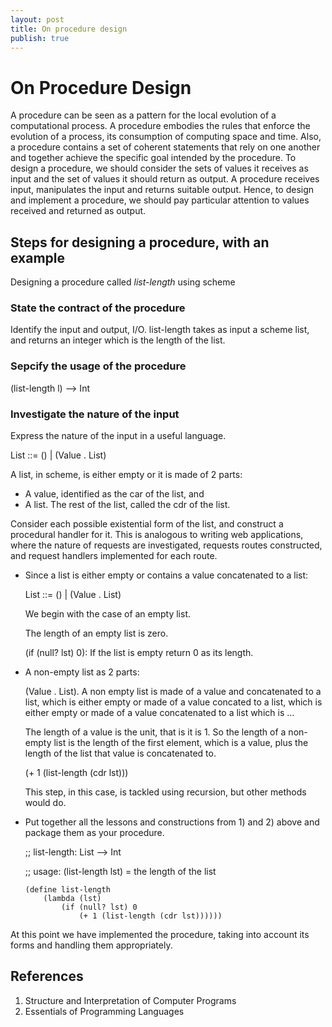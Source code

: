 ```yaml
---
layout: post
title: On procedure design
publish: true
---
```


# On Procedure Design<a id="orgheadline6"></a>

A procedure can be seen as a pattern for the local evolution of a computational
process. A procedure embodies the rules that enforce the evolution of a process,
its consumption of computing space and time. Also, a procedure contains a set of
coherent statements that rely on one another and together achieve the specific
goal intended by the procedure. To design a procedure, we should consider the
sets of values it receives as input and the set of values it should return as
output. A procedure receives input, manipulates the input and returns suitable
output. Hence, to design and implement a procedure, we should pay particular
attention to values received and returned as output.

## Steps for designing a procedure, with an example<a id="orgheadline4"></a>

Designing a procedure called *list-length* using scheme

### State the contract of the procedure<a id="orgheadline1"></a>

Identify the input and output, I/O.
list-length takes as input a scheme list, and returns an integer which is
the length of the list.

### Sepcify the usage of the procedure<a id="orgheadline2"></a>

(list-length l) &#x2013;> Int

### Investigate the nature of the input<a id="orgheadline3"></a>

Express the nature of the input in a useful language.

List ::= () | (Value . List)

A list, in scheme, is either empty or it is made of 2 parts:

-   A value, identified as the car of the list, and
-   A list. The rest of the list, called the cdr of the list.

Consider each possible existential form of the list, and construct a procedural
handler for it. This is analogous to writing web applications, where the
nature of requests are investigated, requests routes constructed, and
request handlers implemented for each route.

-   Since a list is either empty or contains a value concatenated to a list:

    List ::= () | (Value . List)

    We begin with the case of an empty list.

    The length of an empty list is zero.

    (if (null? lst) 0): If the list is empty return 0 as its length.

-   A non-empty list as 2 parts:

    (Value . List). A non empty list is made of a value and concatenated to a
    list, which is either empty or made of a value concated to a list, which
    is either empty or made of a value concatenated to a list which is &#x2026;

    The length of a value is the unit, that is it is 1. So the length of a
    non-empty list is the length of the first element, which is a value, plus
    the length of the list that value is concatenated to.

    (+ 1 (list-length (cdr lst)))

    This step, in this case, is tackled using recursion, but other methods
    would do.

-   Put together all the lessons and constructions from 1) and 2) above and
    package them as your procedure.

    ;; list-length: List &#x2013;> Int

    ;; usage: (list-length lst) = the length of the list

        (define list-length
            (lambda (lst)
                (if (null? lst) 0
                    (+ 1 (list-length (cdr lst))))))

At this point we have implemented the procedure, taking into account its forms
and handling them appropriately.

## References<a id="orgheadline5"></a>

1.  Structure and Interpretation of Computer Programs
2.  Essentials of Programming Languages
